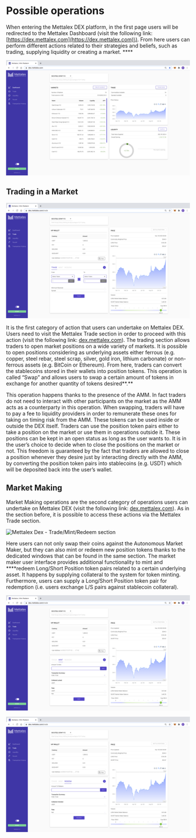 # Possible operations

When entering the Mettalex DEX platform, in the first page users will be redirected to the Mettalex Dashboard \(visit the following link: [https://dex.mettalex.com](https://dex.mettalex.com)\). From here users can perform different actions related to their strategies and beliefs, such as trading, supplying liquidity or creating a market.    ****

![Mettalex DEX Dashboard](.gitbook/assets/image.png)

## **Trading in a Market**

![Mettalex DEX Trade section](.gitbook/assets/image%20%282%29.png)

It is the first category of action that users can undertake on Mettalex DEX. Users need to visit the Mettalex Trade section in order to proceed with this action \(visit the following link: [dex.mettalex.com](http://dex.mettalex.com)\). The trading section allows traders to open market positions on a wide variety of  markets. It is possible to open positions considering as underlying assets either ferrous \(e.g. copper, steel rebar, steel scrap, silver, gold iron, lithium carbonate\) or non-ferrous assets \(e.g. BitCoin or Ethereum\). From here, traders can convert the stablecoins stored in their wallets into position tokens. This operation is called “Swap” and allows users to swap a certain amount of tokens in exchange for another quantity of tokens desired**.**

This operation happens thanks to the presence of the AMM. In fact traders do not need to interact with other participants on the market as the AMM acts as a counterparty in this operation. When swapping, traders will have to pay a fee to liquidity providers in order to remunerate these ones for taking on timing risk from the AMM.  These tokens can be used inside or outside the DEX itself. Traders can use the position token pairs either to take a position on the market or use them in operations outside it. These positions can be kept in an open status as long as the user wants to. It is in the user’s choice to decide when to close the positions on the market or not. This freedom is guaranteed by the fact that traders are allowed to close a position whenever they desire just by interacting directly with the AMM, by converting the position token pairs into stablecoins \(e.g. USDT\) which will be deposited back into the user’s wallet.

## **Market Making**

Market Making operations are the second category of operations users can undertake on Mettalex DEX \(visit the following link: [dex.mettalex.com](http://dex.mettalex.com)\). As in the section before, it is possible to access these actions via the Mettalex Trade section.

![Mettalex Dex - Trade/Mint/Redeem section](https://lh6.googleusercontent.com/TWgBrUyime_xomTx4tFPc78j5QPlbS0mKJRfnVD3Y5MNvJkSHmQ5aqrOTUmqx9qAlrw6TGxwO2B8WSfzx-P-nndY172boMTu2k-XKDvt0-m1YOf8PMmuKy04Md9Y_YH8pWqsZe2p)

Here users can not only swap their coins against the Autonomous Market Maker, but they can also mint or redeem new position tokens thanks to the dedicated windows that can be found in the same section. The market maker user interface provides additional functionality to mint and ****redeem Long/Short Position token pairs related to a certain underlying asset. It happens by supplying collateral to the system for token minting. Furthermore, users can supply a Long/Short Position token pair for redemption \(i.e. users exchange L/S pairs against stablecoin collateral\).

![Mettalex DEX Mint setcion](.gitbook/assets/image%20%283%29.png)

![Mettalex DEX Redeem section](.gitbook/assets/image%20%284%29.png)




